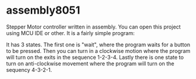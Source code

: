 # assembly8051
Stepper Motor controller written in assembly.
You can open this project using MCU IDE or other. 
It is a fairly simple program:

It has 3 states. The first one is "wait", where the program waits for a button to be pressed. Then you can turn in a clockwise motion where the program will turn on the exits in the sequence 1-2-3-4. Lastly there is one state to turn on anti-clockwise movement where the program will turn on the sequency 4-3-2-1. 
